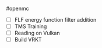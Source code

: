 
#openmc
- [ ] FLF energy function filter addition
- [ ] TMS Training
- [ ] Reading on Vulkan
- [ ] Build VRKT
